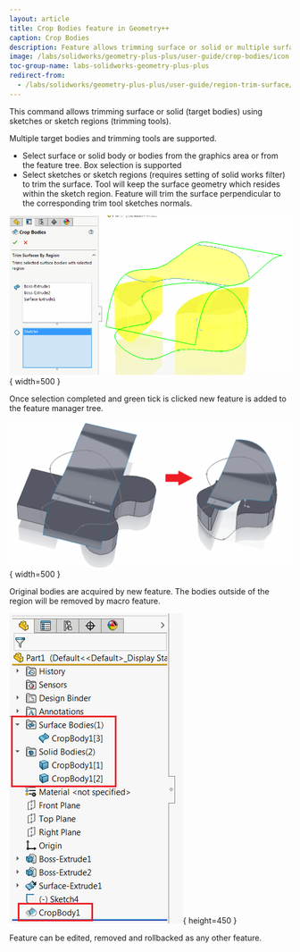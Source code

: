 ```yaml
---
layout: article
title: Crop Bodies feature in Geometry++
caption: Crop Bodies
description: Feature allows trimming surface or solid or multiple surfaces or solids using sketch or sketch contour in SOLIDWORKS part document
image: /labs/solidworks/geometry-plus-plus/user-guide/crop-bodies/icon.png
toc-group-name: labs-solidworks-geometry-plus-plus
redirect-from:
  - /labs/solidworks/geometry-plus-plus/user-guide/region-trim-surface/
---
```

This command allows trimming surface or solid (target bodies) using sketches or sketch regions (trimming tools).

Multiple target bodies and trimming tools are supported.

* Select surface or solid body or bodies from the graphics area or from the feature tree. Box selection is supported
* Select sketches or sketch regions (requires setting of solid works filter) to trim the surface. Tool will keep the surface geometry which resides within the sketch region.
Feature will trim the surface perpendicular to the corresponding trim tool sketches normals.

![Crop bodies property manager page](crop-bodies-page.png){ width=500 }

Once selection completed and green tick is clicked new feature is added to the feature manager tree.

![Original bodies and resulted cropped geometry](cropped-bodies.png){ width=500 }

Original bodies are acquired by new feature. The bodies outside of the region will be removed by macro feature.

![Crop bodies feature in the feature manager tree](crop-body-feature.png){ height=450 }

Feature can be edited, removed and rollbacked as any other feature.
